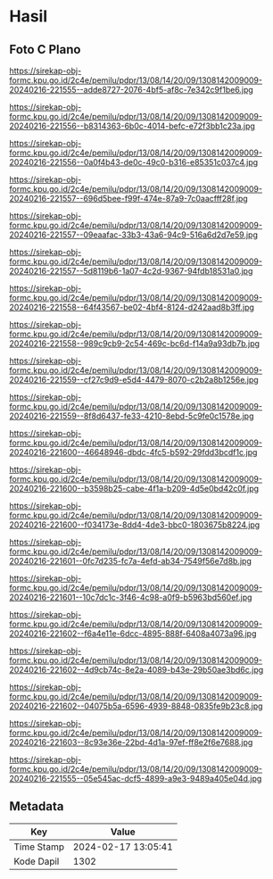 # Hasil

## Foto C Plano

https://sirekap-obj-formc.kpu.go.id/2c4e/pemilu/pdpr/13/08/14/20/09/1308142009009-20240216-221555--adde8727-2076-4bf5-af8c-7e342c9f1be6.jpg

https://sirekap-obj-formc.kpu.go.id/2c4e/pemilu/pdpr/13/08/14/20/09/1308142009009-20240216-221556--b8314363-6b0c-4014-befc-e72f3bb1c23a.jpg

https://sirekap-obj-formc.kpu.go.id/2c4e/pemilu/pdpr/13/08/14/20/09/1308142009009-20240216-221556--0a0f4b43-de0c-49c0-b316-e85351c037c4.jpg

https://sirekap-obj-formc.kpu.go.id/2c4e/pemilu/pdpr/13/08/14/20/09/1308142009009-20240216-221557--696d5bee-f99f-474e-87a9-7c0aacfff28f.jpg

https://sirekap-obj-formc.kpu.go.id/2c4e/pemilu/pdpr/13/08/14/20/09/1308142009009-20240216-221557--09eaafac-33b3-43a6-94c9-516a6d2d7e59.jpg

https://sirekap-obj-formc.kpu.go.id/2c4e/pemilu/pdpr/13/08/14/20/09/1308142009009-20240216-221557--5d8119b6-1a07-4c2d-9367-94fdb18531a0.jpg

https://sirekap-obj-formc.kpu.go.id/2c4e/pemilu/pdpr/13/08/14/20/09/1308142009009-20240216-221558--64f43567-be02-4bf4-8124-d242aad8b3ff.jpg

https://sirekap-obj-formc.kpu.go.id/2c4e/pemilu/pdpr/13/08/14/20/09/1308142009009-20240216-221558--989c9cb9-2c54-469c-bc6d-f14a9a93db7b.jpg

https://sirekap-obj-formc.kpu.go.id/2c4e/pemilu/pdpr/13/08/14/20/09/1308142009009-20240216-221559--cf27c9d9-e5d4-4479-8070-c2b2a8b1256e.jpg

https://sirekap-obj-formc.kpu.go.id/2c4e/pemilu/pdpr/13/08/14/20/09/1308142009009-20240216-221559--8f8d6437-fe33-4210-8ebd-5c9fe0c1578e.jpg

https://sirekap-obj-formc.kpu.go.id/2c4e/pemilu/pdpr/13/08/14/20/09/1308142009009-20240216-221600--46648946-dbdc-4fc5-b592-29fdd3bcdf1c.jpg

https://sirekap-obj-formc.kpu.go.id/2c4e/pemilu/pdpr/13/08/14/20/09/1308142009009-20240216-221600--b3598b25-cabe-4f1a-b209-4d5e0bd42c0f.jpg

https://sirekap-obj-formc.kpu.go.id/2c4e/pemilu/pdpr/13/08/14/20/09/1308142009009-20240216-221600--f034173e-8dd4-4de3-bbc0-1803675b8224.jpg

https://sirekap-obj-formc.kpu.go.id/2c4e/pemilu/pdpr/13/08/14/20/09/1308142009009-20240216-221601--0fc7d235-fc7a-4efd-ab34-7549f56e7d8b.jpg

https://sirekap-obj-formc.kpu.go.id/2c4e/pemilu/pdpr/13/08/14/20/09/1308142009009-20240216-221601--10c7dc1c-3f46-4c98-a0f9-b5963bd560ef.jpg

https://sirekap-obj-formc.kpu.go.id/2c4e/pemilu/pdpr/13/08/14/20/09/1308142009009-20240216-221602--f6a4e11e-6dcc-4895-888f-6408a4073a96.jpg

https://sirekap-obj-formc.kpu.go.id/2c4e/pemilu/pdpr/13/08/14/20/09/1308142009009-20240216-221602--4d9cb74c-8e2a-4089-b43e-29b50ae3bd6c.jpg

https://sirekap-obj-formc.kpu.go.id/2c4e/pemilu/pdpr/13/08/14/20/09/1308142009009-20240216-221602--04075b5a-6596-4939-8848-0835fe9b23c8.jpg

https://sirekap-obj-formc.kpu.go.id/2c4e/pemilu/pdpr/13/08/14/20/09/1308142009009-20240216-221603--8c93e36e-22bd-4d1a-97ef-ff8e2f6e7688.jpg

https://sirekap-obj-formc.kpu.go.id/2c4e/pemilu/pdpr/13/08/14/20/09/1308142009009-20240216-221555--05e545ac-dcf5-4899-a9e3-9489a405e04d.jpg


## Metadata

| Key        | Value               |
| ---------- | ------------------- |
| Time Stamp | 2024-02-17 13:05:41 |
| Kode Dapil | 1302                |




